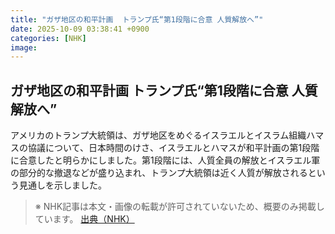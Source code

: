 ```yaml
---
title: "ガザ地区の和平計画  トランプ氏“第1段階に合意 人質解放へ”"
date: 2025-10-09 03:38:41 +0900
categories: [NHK]
image: 
---
```

## ガザ地区の和平計画  トランプ氏“第1段階に合意 人質解放へ”

アメリカのトランプ大統領は、ガザ地区をめぐるイスラエルとイスラム組織ハマスの協議について、日本時間のけさ、イスラエルとハマスが和平計画の第1段階に合意したと明らかにしました。第1段階には、人質全員の解放とイスラエル軍の部分的な撤退などが盛り込まれ、トランプ大統領は近く人質が解放されるという見通しを示しました。

> ※ NHK記事は本文・画像の転載が許可されていないため、概要のみ掲載しています。
[出典（NHK）](http://www3.nhk.or.jp/news/html/20251009/k10014945271000.html)
